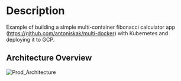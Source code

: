 # Description
Example of building a simple multi-container fibonacci calculator app (https://github.com/antoniskak/multi-docker) with Kubernetes and deploying it to GCP.

## Architecture Overview
![Prod_Architecture](https://user-images.githubusercontent.com/36962615/86517435-d16c7b80-be20-11ea-8c29-587e2aa9869e.png)
